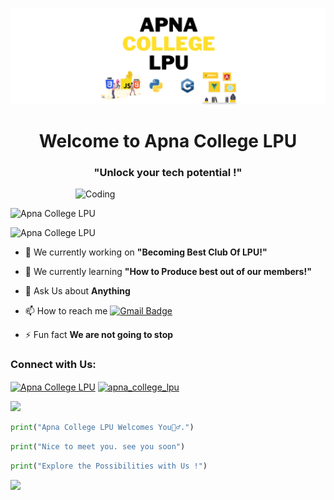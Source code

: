 ![Masterhead](https://github.com/ApnaCollegeLPU/ApnaCollegeLPU/blob/main/images/APNA%20COLLEGE%20LPU%20(1).png)
<h1 align="center"> Welcome to Apna College LPU </h1>
<h3 align="center">"Unlock your tech potential !"</h3>
<img align="right" alt="Coding" width="400" src="https://lwfiles.mycourse.app/62a6cd5e1e9e2fbf212d608d-public/b271da3401c9bf777bc501056294f1c1.png">
<br>
<p align="left"> <img src="https://komarev.com/ghpvc/?username=ApnaCollegeLPU&label=Profile%20views&color=0e75b6&style=flat" alt="Apna College LPU" /> </p>

<p align="left"> <img src="https://img.shields.io/github/followers/ApnaCollegeLPU.svg?style=social&label=Follow" alt="Apna College LPU" /> </p>

- 🔭 We currently working on **"Becoming Best Club Of LPU!"**

- 🌱 We currently learning **"How to Produce best out of our members!"**

- 💬 Ask Us about **Anything**

- 📫 How to reach me [![Gmail Badge](https://img.shields.io/badge/-apnacollegelpu@gmail.com-c14438?style=flat-square&logo=Gmail&logoColor=white&link=mailto:apnacollegelpu@gmail.com)](mailto:apnacollegelpu@gmail.com)

- ⚡ Fun fact **We are not going to stop**

<h3 align="left">Connect with Us:</h3>
<p align="left">
<a href="https://www.linkedin.com/company/apnacollegelpu/" target="blank"><img align="center" src="https://raw.githubusercontent.com/rahuldkjain/github-profile-readme-generator/master/src/images/icons/Social/linked-in-alt.svg" alt="Apna College LPU" height="30" width="40" /></a>
<a href="https://instagram.com/apna_college_lpu" target="blank"><img align="center" src="https://raw.githubusercontent.com/rahuldkjain/github-profile-readme-generator/master/src/images/icons/Social/instagram.svg" alt="apna_college_lpu" height="30" width="40" /></a>
</p>

<img src= "https://user-images.githubusercontent.com/73097560/115834477-dbab4500-a447-11eb-908a-139a6edaec5c.gif">

```python
print("Apna College LPU Welcomes You🙋‍♂️.")
```
```python
print("Nice to meet you. see you soon")
```
```python
print("Explore the Possibilities with Us !")
```
<img src= "https://user-images.githubusercontent.com/73097560/115834477-dbab4500-a447-11eb-908a-139a6edaec5c.gif">
    
</div>
